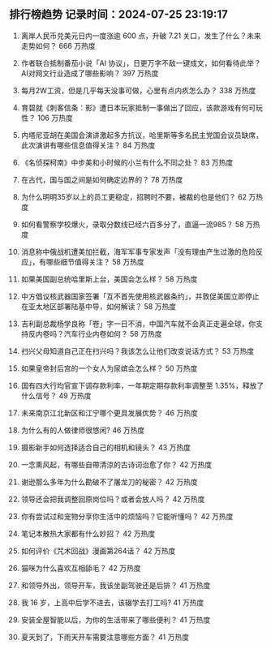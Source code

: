 
## 排行榜趋势 记录时间：2024-07-25 23:19:17
  
  1. 离岸人民币兑美元日内一度涨逾 600 点，升破 7.21 关口，发生了什么？未来走势如何？ 666 万热度
    
  2. 作者联合抵制番茄小说「AI 协议」，日更万字不敌一键成文，如何看待此举？AI对网文行业造成了哪些影响？ 397 万热度
    
  3. 每月2W工资，但是几乎每天没事可做，心里有点内疚怎么办？ 338 万热度
    
  4. 育碧就《刺客信条：影》遭日本玩家抵制一事做出了回应，该款游戏有何可玩性？ 106 万热度
    
  5. 内塔尼亚胡在美国会演讲激起多方抗议，哈里斯等多名民主党国会议员缺席，此次演讲有哪些信息值得关注？ 84 万热度
    
  6. 《名侦探柯南》中步美和小时候的小兰有什么不同之处？ 83 万热度
    
  7. 在古代，国与国之间是如何确定边界的？ 78 万热度
    
  8. 为什么明明35岁以上的员工更稳定，招聘时不要，被裁的也是他们？ 62 万热度
    
  9. 如何看警察学校爆火，录取分数线已经六百多分了，直逼一流985？ 58 万热度
    
  10. 消息称中俄战机遭美加拦截，海军军事专家发声「没有理由产生过激的危险反应」，有哪些细节值得关注？ 58 万热度
    
  11. 如果美国副总统哈里斯上台，美国会怎么样？ 58 万热度
    
  12. 中方倡议核武器国家签署「互不首先使用核武器条约」，并敦促美国立即停止在亚太地区部署陆基中导，如何解读？ 58 万热度
    
  13. 吉利副总裁杨学良称「卷」字一日不消，中国汽车就不会真正走遍全球，你支持反内卷吗？汽车行业内卷如何？ 58 万热度
    
  14. 扫兴父母知道自己正在扫兴吗？我该怎么让他们改变说话方式？ 53 万热度
    
  15. 如果皇帝封后宫的一个女人为尿嫔会怎么样？ 50 万热度
    
  16. 国有四大行均官宣下调存款利率，一年期定期存款利率调整至 1.35%，释放了什么信号？ 49 万热度
    
  17. 未来南京江北新区和江宁哪个更具发展优势？ 46 万热度
    
  18. 为什么有的人做律师很悠闲? 46 万热度
    
  19. 摄影新手如何选择适合自己的相机和镜头？ 43 万热度
    
  20. 一念熏风起，有哪些自帶清涼的古诗词治愈了你？ 42 万热度
    
  21. 谢逊那么多年为什么勘破不了屠龙刀的秘密？ 42 万热度
    
  22. 领导还会把我调整回原岗位吗？或者会放人吗？ 42 万热度
    
  23. 你有尝试过和宠物分享你生活中的烦恼吗？它能听懂吗？ 42 万热度
    
  24. 笔记本散热大家都有什么妙招？ 42 万热度
    
  25. 如何评价《咒术回战》漫画第264话？ 42 万热度
    
  26. 猫咪为什么喜欢互相舔毛？ 42 万热度
    
  27. 和领导外出，领导开车，我该坐副驾驶还是后排？ 41 万热度
    
  28. 我 16 岁，上高中后学不进去，该辍学去打工吗? 41 万热度
    
  29. 安装全屋智能以后，为你的生活带来了哪些便利？ 41 万热度
    
  30. 夏天到了，下雨天开车需要注意哪些方面？ 41 万热度
    
